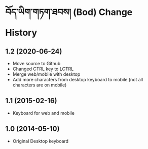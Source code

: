  བོད་ཡིག་གཏག་ཐབས། (Bod) Change History
====================

1.2 (2020-06-24)
----------------
* Move source to Github
* Changed CTRL key to LCTRL
* Merge web/mobile with desktop
* Add more characters from desktop keyboard to mobile (not all characters are on mobile)

1.1 (2015-02-16)
----------------
* Keyboard for web and mobile

1.0 (2014-05-10)
----------------
* Original Desktop keyboard

